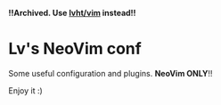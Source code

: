 __!!Archived. Use [lvht/vim](https://github.com/lvht/vim) instead!!__

Lv's NeoVim conf
================

Some useful configuration and plugins. **NeoVim ONLY**!!

Enjoy it :)
